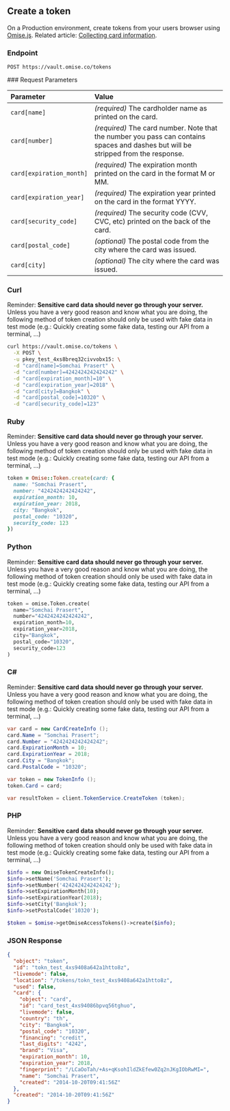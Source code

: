 ## Create a token

On a Production environment, create tokens from your users browser using [Omise.js](/omise-js). Related article: [Collecting card information](/collecting-card-information).

### Endpoint

```
POST https://vault.omise.co/tokens
```
<div id="token-creation-parameters"></div>
### Request Parameters

| Parameter                | Value                                             |
|:-------------------------|:--------------------------------------------------|
| `card[name]`             | *(required)* The cardholder name as printed on the card. |
| `card[number]`           | *(required)* The card number. Note that the number you pass can contains spaces and dashes but will be stripped from the response. |
| `card[expiration_month]` | *(required)* The expiration month printed on the card in the format M or MM. |
| `card[expiration_year]`  | *(required)* The expiration year printed on the card in the format YYYY. |
| `card[security_code]`    | *(required)* The security code (CVV, CVC, etc) printed on the back of the card. |
| `card[postal_code]`      | *(optional)* The postal code from the city where the card was issued. |
| `card[city]`             | *(optional)* The city where the card was issued. |

### Curl

<div class="Notice">
  Reminder: <strong>Sensitive card data should never go through your server.</strong>
  Unless you have a very good reason and know what you are doing, the following method of token creation should only be used with fake data in test mode (e.g.: Quickly creating some fake data, testing our API from a terminal, ...)
</div>

```sh
curl https://vault.omise.co/tokens \
  -X POST \
  -u pkey_test_4xs8breq32civvobx15: \
  -d "card[name]=Somchai Prasert" \
  -d "card[number]=4242424242424242" \
  -d "card[expiration_month]=10" \
  -d "card[expiration_year]=2018" \
  -d "card[city]=Bangkok" \
  -d "card[postal_code]=10320" \
  -d "card[security_code]=123"
```

### Ruby

<div class="Notice">
  Reminder: <strong>Sensitive card data should never go through your server.</strong>
  Unless you have a very good reason and know what you are doing, the following method of token creation should only be used with fake data in test mode (e.g.: Quickly creating some fake data, testing our API from a terminal, ...)
</div>

```ruby
token = Omise::Token.create(card: {
  name: "Somchai Prasert",
  number: "4242424242424242",
  expiration_month: 10,
  expiration_year: 2018,
  city: "Bangkok",
  postal_code: "10320",
  security_code: 123
})
```

### Python

<div class="Notice">
  Reminder: <strong>Sensitive card data should never go through your server.</strong>
  Unless you have a very good reason and know what you are doing, the following method of token creation should only be used with fake data in test mode (e.g.: Quickly creating some fake data, testing our API from a terminal, ...)
</div>

```python
token = omise.Token.create(
  name="Somchai Prasert",
  number="4242424242424242",
  expiration_month=10,
  expiration_year=2018,
  city="Bangkok",
  postal_code="10320",
  security_code=123
)
```

### C&#35;

<div class="Notice">
  Reminder: <strong>Sensitive card data should never go through your server.</strong>
  Unless you have a very good reason and know what you are doing, the following method of token creation should only be used with fake data in test mode (e.g.: Quickly creating some fake data, testing our API from a terminal, ...)
</div>

```c#
var card = new CardCreateInfo ();
card.Name = "Somchai Prasert";
card.Number = "4242424242424242";
card.ExpirationMonth = 10;
card.ExpirationYear = 2018;
card.City = "Bangkok";
card.PostalCode = "10320";

var token = new TokenInfo ();
token.Card = card;

var resultToken = client.TokenService.CreateToken (token);
```

### PHP

<div class="Notice">
  Reminder: <strong>Sensitive card data should never go through your server.</strong>
  Unless you have a very good reason and know what you are doing, the following method of token creation should only be used with fake data in test mode (e.g.: Quickly creating some fake data, testing our API from a terminal, ...)
</div>

```php
$info = new OmiseTokenCreateInfo();
$info->setName('Somchai Prasert');
$info->setNumber('4242424242424242');
$info->setExpirationMonth(10);
$info->setExpirationYear(2018);
$info->setCity('Bangkok');
$info->setPostalCode('10320');

$token = $omise->getOmiseAccessTokens()->create($info);
```

### JSON Response

```json
{
  "object": "token",
  "id": "tokn_test_4xs9408a642a1htto8z",
  "livemode": false,
  "location": "/tokens/tokn_test_4xs9408a642a1htto8z",
  "used": false,
  "card": {
    "object": "card",
    "id": "card_test_4xs94086bpvq56tghuo",
    "livemode": false,
    "country": "th",
    "city": "Bangkok",
    "postal_code": "10320",
    "financing": "credit",
    "last_digits": "4242",
    "brand": "Visa",
    "expiration_month": 10,
    "expiration_year": 2018,
    "fingerprint": "/LCaOoTah/+As+qKsohIldZkEfew0Zq2nJKgIObRwMI=",
    "name": "Somchai Prasert",
    "created": "2014-10-20T09:41:56Z"
  },
  "created": "2014-10-20T09:41:56Z"
}
```

